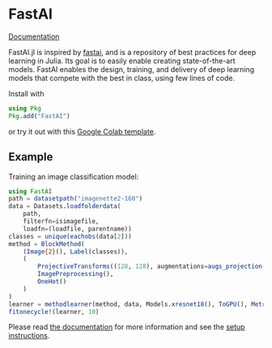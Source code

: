 # FastAI

[Documentation](https://FluxML.github.io/FastAI.jl/dev)

FastAI.jl is inspired by [fastai](https://github.com/fastai/fastai), and is a repository of best practices for deep learning in Julia. Its goal is to easily enable creating state-of-the-art models. FastAI enables the design, training, and delivery of deep learning models that compete with the best in class, using few lines of code.

Install with

```julia
using Pkg
Pkg.add("FastAI")
```

or try it out with this [Google Colab template](https://colab.research.google.com/gist/lorenzoh/2fdc91f9e42a15e633861c640c68e5e8).


## Example

Training an image classification model:

```julia
using FastAI
path = datasetpath("imagenette2-160")
data = Datasets.loadfolderdata(
    path,
    filterfn=isimagefile,
    loadfn=(loadfile, parentname))
classes = unique(eachobs(data[2]))
method = BlockMethod(
    (Image{2}(), Label(classes)),
    (
        ProjectiveTransforms((128, 128), augmentations=augs_projection()),
        ImagePreprocessing(),
        OneHot()
    )
)
learner = methodlearner(method, data, Models.xresnet18(), ToGPU(), Metrics(accuracy))
fitonecycle!(learner, 10)
```

Please read [the documentation](https://fluxml.github.io/FastAI.jl/dev) for more information and see the [setup instructions](docs/setup.md).
